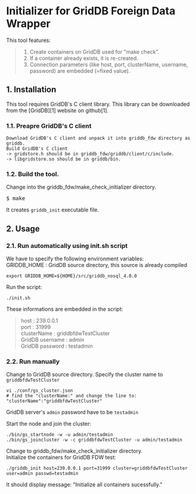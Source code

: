 # Initializer for GridDB Foreign Data Wrapper

This tool features:
>1. Create containers on GridDB used for "make check".
>2. If a container already exists, it is re-created.
>3. Connection parameters (like host, port, clusterName, username, password) are embedded (=fixed value).

## 1. Installation
This tool requires GridDB's C client library. This library can be downloaded from the [GridDB][1] website on github[1].

### 1.1. Preapre GridDB's C client
    Download GridDB's C client and unpack it into griddb_fdw directory as griddb.
    Build GridDB's C client  
    -> gridstore.h should be in griddb_fdw/griddb/client/c/include.
    -> libgridstore.so should be in griddb/bin.

### 1.2. Build the tool.
Change into the griddb_fdw/make_check_initializer directory.<br />
<pre>
$ make
</pre>
It creates `griddb_init` executable file.


## 2. Usage
### 2.1. Run automatically using init.sh script

We have to specify the following environment variables:<br />
GRIDDB_HOME : GridDB source directory, this source is already compiled<br />
```
export GRIDDB_HOME=${HOME}/src/griddb_nosql_4.0.0
```

Run the script:<br />
```
./init.sh
```

These informations are embedded in the script:<br />
>host : 239.0.0.1<br />
>port : 31999<br />
>clusterName : griddbfdwTestCluster<br />
>GridDB username : admin<br />
>GridDB password : testadmin<br />

### 2.2. Run manually

Change to GridDB source directory. Specify the cluster name to `griddbfdwTestCluster`<br />
```
vi ./conf/gs_cluster.json
# find the "clusterName:" and change the line to:
"clusterName":"griddbfdwTestCluster"
```

GridDB server's `admin` password have to be `testadmin`<br />

Start the node and join the cluster:<br />
```
./bin/gs_startnode -w -u admin/testadmin
./bin/gs_joincluster -w -c griddbfdwTestCluster -u admin/testadmin
```

Change to griddb_fdw/make_check_initializer directory.<br />
Initialize the containers for GridDB FDW test:<br />
```
./griddb_init host=239.0.0.1 port=31999 cluster=griddbfdwTestCluster user=admin passwd=testadmin
```
It should display message: "Initialize all containers sucessfully."
